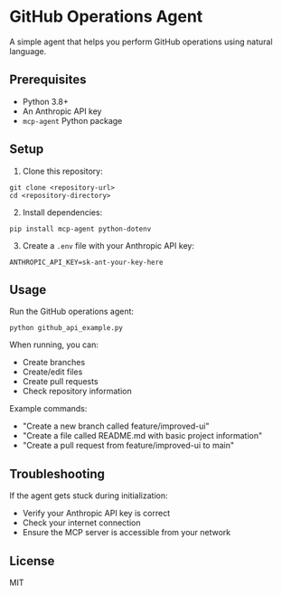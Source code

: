 # GitHub Operations Agent

A simple agent that helps you perform GitHub operations using natural language.

## Prerequisites

- Python 3.8+
- An Anthropic API key
- `mcp-agent` Python package

## Setup

1. Clone this repository:
```
git clone <repository-url>
cd <repository-directory>
```

2. Install dependencies:
```
pip install mcp-agent python-dotenv
```

3. Create a `.env` file with your Anthropic API key:
```
ANTHROPIC_API_KEY=sk-ant-your-key-here
```

## Usage

Run the GitHub operations agent:
```
python github_api_example.py
```

When running, you can:
- Create branches
- Create/edit files
- Create pull requests
- Check repository information

Example commands:
- "Create a new branch called feature/improved-ui"
- "Create a file called README.md with basic project information"
- "Create a pull request from feature/improved-ui to main"

## Troubleshooting

If the agent gets stuck during initialization:
- Verify your Anthropic API key is correct
- Check your internet connection
- Ensure the MCP server is accessible from your network

## License

MIT 
